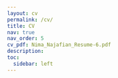 ```yaml
---
layout: cv
permalink: /cv/
title: CV
nav: true
nav_order: 5
cv_pdf: Nima_Najafian_Resume-6.pdf
description: 
toc:
  sidebar: left
---
```

